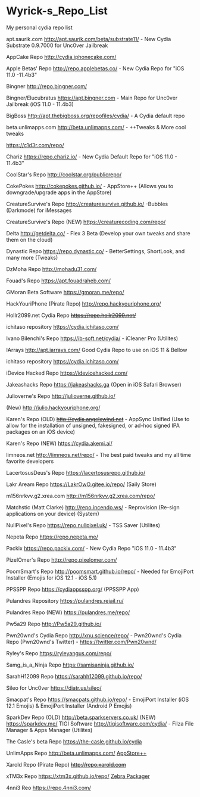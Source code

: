 # Wyrick-s_Repo_List
My personal cydia repo list

apt.saurik.com
http://apt.saurik.com/beta/substrate11/ - New Cydia Substrate 0.9.7000 for Unc0ver Jailbreak

AppCake Repo
http://cydia.iphonecake.com/

Apple Betas' Repo
http://repo.applebetas.co/ - New Cydia Repo for "iOS 11.0 -11.4b3"

Bingner
http://repo.bingner.com/

Bingner/Elucubratus
https://apt.bingner.com - Main Repo for Unc0ver Jailbreak (iOS 11.0 - 11.4b3)

BigBoss
http://apt.thebigboss.org/repofiles/cydia/ - A Cydia default repo

beta.unlimapps.com
http://beta.unlimapps.com/ - ++Tweaks & More cool tweaks

https://c1d3r.com/repo/

Chariz
https://repo.chariz.io/ - New Cydia Default Repo for "iOS 11.0 - 11.4b3"

CoolStar's Repo
http://coolstar.org/publicrepo/

CokePokes
http://cokepokes.github.io/ - AppStore++ (Allows you to downgrade/upgrade apps in the AppStore)

CreatureSurvive's Repo
http://creaturesurvive.github.io/ -Bubbles (Darkmode) for iMessages

CreatureSurvive's Repo (NEW)
https://creaturecoding.com/repo/

Delta
http://getdelta.co/ - Flex 3 Beta (Develop your own tweaks and share them on the cloud)

Dynastic Repo
https://repo.dynastic.co/ - BetterSettings, ShortLook, and many more (Tweaks)

DzMoha Repo
http://mohadu31.com/

Fouad's Repo
https://apt.fouadraheb.com/

GMoran Beta Software
https://gmoran.me/repo/

HackYouriPhone (Pirate Repo)
http://repo.hackyouriphone.org/

Hollr2099.net Cydia Repo
<del>https://repo.hollr2099.net/</del>

ichitaso repository
https://cydia.ichitaso.com/

Ivano Bilenchi's Repo
https://ib-soft.net/cydia/ - iCleaner Pro (Utilites)

IArrays
http://apt.iarrays.com/ Good Cydia Repo to use on iOS 11 & Bellow

ichitaso repository
https://cydia.ichitaso.com/

iDevice Hacked Repo
https://idevicehacked.com/

Jakeashacks Repo
https://jakeashacks.ga (Open in iOS Safari Browser)

Julioverne's Repo
http://julioverne.github.io/

(New) http://julio.hackyouriphone.org/

Karen's Repo (OLD)
<del>http://cydia.angelxwind.net</del> - AppSync Unified (Use to allow for the installation of unsigned, fakesigned, or ad-hoc signed IPA packages on an iOS device)

Karen's Repo (NEW)
https://cydia.akemi.ai/ 

limneos.net
http://limneos.net/repo/ - The best paid tweaks and my all time favorite developers 

LacertosusDeus's Repo
https://lacertosusrepo.github.io/

Lakr Aream Repo
https://LakrOwO.gitee.io/repo/ (Saily Store)

m156nrkvv.g2.xrea.com
http://m156nrkvv.g2.xrea.com/repo/

Matchstic (Matt  Clarke)
http://repo.incendo.ws/ - Reprovision (Re-sign applications on your device) (System) 

NullPixel's Repo
https://repo.nullpixel.uk/ - TSS Saver (Utilites)

Nepeta Repo
https://repo.nepeta.me/

Packix
https://repo.packix.com/ - New Cydia Repo "iOS 11.0 - 11.4b3"

PizelOmer's Repo
http://repo.pixelomer.com/

PoomSmart's Repo
http://poomsmart.github.io/repo/ - Needed for EmojiPort Installer (Emojis for iOS 12.1 - iOS 5.1) 

PPSSPP Repo
https://cydiappsspp.org/ (PPSSPP App)

Pulandres Repository
https://pulandres.rejail.ru/

Pulandres Repo (NEW)
https://pulandres.me/repo/

Pw5a29 Repo
http://Pw5a29.github.io/

Pwn20wnd's Cydia Repo
http://xnu.science/repo/ - Pwn20wnd's Cydia Repo  (Pwn20wnd's Twitter) - https://twitter.com/Pwn20wnd/

Ryley's Repo
https://ryleyangus.com/repo/

Samg_is_a_Ninja Repo
https://samisaninja.github.io/

SarahH12099 Repo
https://sarahh12099.github.io/repo/

Sileo for Unc0ver
https://diatr.us/sileo/

Smacpat's Repo
https://smacpats.github.io/repo/ - EmojiPort Installer (iOS 12.1 Emojis) & EmojiPort Installer (Android P Emojis)

SparkDev Repo
    (OLD) http://beta.sparkservers.co.uk/
    (NEW) https://sparkdev.me/
TIGI Software
http://tigisoftware.com/cydia/    - Filza File Manager & Apps Manager (Utilites)

The Casle's beta Repo
https://the-casle.github.io/cydia

UnlimApps Repo
http://beta.unlimapps.com/ <u>AppStore++</u>

Xarold Repo (Pirate Repo)
<del>http://repo.xarold.com</del>

xTM3x Repo
https://xtm3x.github.io/repo/ <u>Zebra Packager</u>

4nni3 Reo
https://repo.4nni3.com/

